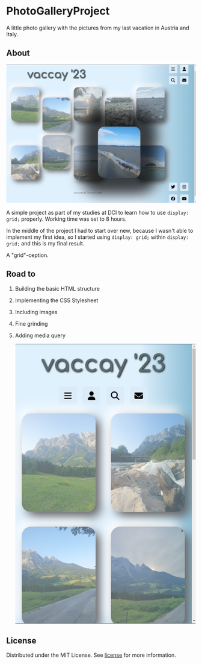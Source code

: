 # PhotoGalleryProject

A little photo gallery with the pictures from my last vacation in Austria and Italy.

## About

![Entire page desktop view with hover-effect](/readme_images/Screenshot%20from%202024-03-14%2011-37-12.png)

A simple project as part of my studies at DCI to learn how to use `display: grid;` properly. Working time was set to 8 hours.

In the middle of the project I had to start over new, because I wasn't able to implement my first idea, so I started using `display: grid;` within `display: grid;` and this is my final result. 

A "grid"-ception.

## Road to

1. Building the basic HTML structure
2. Implementing the CSS Stylesheet
3. Including images
4. Fine grinding
5. Adding media query

   ![mobile view](/readme_images/Screenshot%20from%202024-03-14%2011-55-33.png)


## License

Distributed under the MIT License. See [license](LICENSE) for more information.